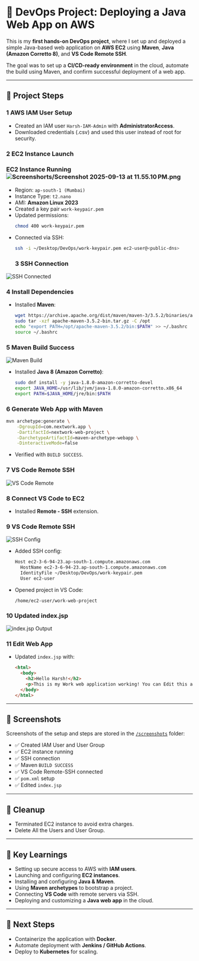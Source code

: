 # 🚀 DevOps Project: Deploying a Java Web App on AWS

This is my **first hands-on DevOps project**, where I set up and deployed a simple Java-based web application on **AWS EC2** using **Maven**, **Java (Amazon Corretto 8)**, and **VS Code Remote SSH**.  

The goal was to set up a **CI/CD-ready environment** in the cloud, automate the build using Maven, and confirm successful deployment of a web app.

---

## 🔧 Project Steps

### 1️ AWS IAM User Setup
- Created an IAM user `Harsh-IAM-Admin` with **AdministratorAccess**.
- Downloaded credentials (.csv) and used this user instead of root for security.

### 2️ EC2 Instance Launch
### EC2 Instance Running![Screenshorts/Screenshot 2025-09-13 at 11.55.10 PM.png](https://github.com/singhharsh77/aws-webapp-devops/blob/main/Screenshorts/Screenshot%202025-09-13%20at%2011.55.10%E2%80%AFPM.png)

- Region: `ap-south-1 (Mumbai)`
- Instance Type: `t2.nano`
- AMI: **Amazon Linux 2023**
- Created a key pair `work-keypair.pem`
- Updated permissions:  
  ```bash
  chmod 400 work-keypair.pem
  ```
- Connected via SSH:
  ```bash
  ssh -i ~/Desktop/DevOps/work-keypair.pem ec2-user@<public-dns>
  ```
  ### 3 SSH Connection
![SSH Connected](https://github.com/singhharsh77/aws-webapp-devops/blob/main/Screenshorts/Screenshot%202025-09-13%20at%2011.54.36%E2%80%AFPM.png)

### 4 Install Dependencies
- Installed **Maven**:
  ```bash
  wget https://archive.apache.org/dist/maven/maven-3/3.5.2/binaries/apache-maven-3.5.2-bin.tar.gz
  sudo tar -xzf apache-maven-3.5.2-bin.tar.gz -C /opt
  echo "export PATH=/opt/apache-maven-3.5.2/bin:$PATH" >> ~/.bashrc
  source ~/.bashrc
  ```
### 5 Maven Build Success
![Maven Build](https://github.com/singhharsh77/aws-webapp-devops/blob/main/Screenshorts/Screenshot%202025-09-14%20at%2012.12.07%E2%80%AFAM.png)


- Installed **Java 8 (Amazon Corretto)**:
  ```bash
  sudo dnf install -y java-1.8.0-amazon-corretto-devel
  export JAVA_HOME=/usr/lib/jvm/java-1.8.0-amazon-corretto.x86_64
  export PATH=$JAVA_HOME/jre/bin:$PATH
  ```

### 6 Generate Web App with Maven
```bash
mvn archetype:generate \
    -DgroupId=com.nextwork.app \
    -DartifactId=nextwork-web-project \
    -DarchetypeArtifactId=maven-archetype-webapp \
    -DinteractiveMode=false
```
- Verified with `BUILD SUCCESS`.


### 7 VS Code Remote SSH
![VS Code Remote](https://github.com/singhharsh77/aws-webapp-devops/blob/main/Screenshorts/Screenshot%202025-09-14%20at%2012.17.14%E2%80%AFAM.png)
### 8 Connect VS Code to EC2
- Installed **Remote - SSH** extension.

### 9 VS Code Remote SSH
![SSH Config](https://github.com/singhharsh77/aws-webapp-devops/blob/main/Screenshorts/Screenshot%202025-09-14%20at%2012.35.56%E2%80%AFAM.png)
- Added SSH config:
  ```txt
  Host ec2-3-6-94-23.ap-south-1.compute.amazonaws.com
    HostName ec2-3-6-94-23.ap-south-1.compute.amazonaws.com
    IdentityFile ~/Desktop/DevOps/work-keypair.pem
    User ec2-user
  ```
- Opened project in VS Code:
  ```
  /home/ec2-user/work-web-project
  ```

### 10 Updated index.jsp
![index.jsp Output](https://github.com/singhharsh77/aws-webapp-devops/blob/main/Screenshorts/Screenshot%202025-09-14%20at%2012.36.03%E2%80%AFAM.png)
### 11 Edit Web App
- Updated `index.jsp` with:
  ```html
  <html>
    <body>
      <h2>Hello Harsh!</h2>
      <p>This is my Work web application working! You can Edit this according to your needs</p>
    </body>
  </html>
  ```

---

## 📸 Screenshots  

Screenshots of the setup and steps are stored in the [`/screenshots`](https://github.com/singhharsh77/aws-webapp-devops/tree/main/Screenshorts) folder:

- ✅ Created IAM User and User Group
- ✅ EC2 instance running  
- ✅ SSH connection  
- ✅ Maven `BUILD SUCCESS`  
- ✅ VS Code Remote-SSH connected  
- ✅ `pom.xml` setup  
- ✅ Edited `index.jsp`  

---

## 🧹 Cleanup
- Terminated EC2 instance to avoid extra charges.
- Delete All the Users and User Group.

---

## 🚀 Key Learnings
- Setting up secure access to AWS with **IAM users**.
- Launching and configuring **EC2 instances**.
- Installing and configuring **Java & Maven**.
- Using **Maven archetypes** to bootstrap a project.
- Connecting **VS Code** with remote servers via SSH.
- Deploying and customizing a **Java web app** in the cloud.

---

## 📌 Next Steps
- Containerize the application with **Docker**.
- Automate deployment with **Jenkins / GitHub Actions**.
- Deploy to **Kubernetes** for scaling.

